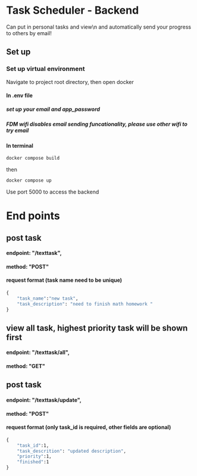 # Task Scheduler - Backend

Can put in personal tasks and view\n
and automatically send your progress to others by email!

## Set up

### Set up virtual environment
Navigate to project root directory, then open docker

#### In .env file

##### set up your email and app_password
##### FDM wifi disables email sending funcationality, please use other wifi to try email


#### In terminal
```cmd
docker compose build
```
then

```cmd
docker compose up
```


Use port 5000 to access the backend



# End points

## post task
#### endpoint: "/texttask", 
#### method: "POST"
#### request format (task name need to be unique)
```cmd
{
    "task_name":"new task",
    "task_description": "need to finish math homework "
}
```

## view all task, highest priority task will be shown first
#### endpoint: "/texttask/all", 
#### method: "GET"

## post task
#### endpoint: "/texttask/update", 
#### method: "POST"
#### request format (only task_id is required, other fields are optional)
```cmd
{
    "task_id":1,
    "task_descrition": "updated description",
    "priority":1,
    "finished":1
}
```
